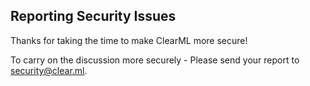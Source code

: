 ## Reporting Security Issues

Thanks for taking the time to make ClearML more secure!

To carry on the discussion more securely - Please send your report to [security@clear.ml](mailto:security@clear.ml).